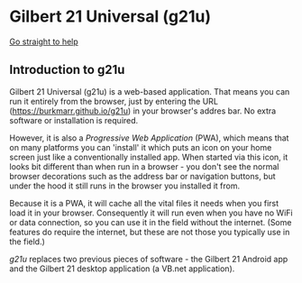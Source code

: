 # Gilbert 21 Universal (g21u)

[Go straight to help](https://burkmarr.github.io/g21u/docs/index.md)

## Introduction to g21u

Gilbert 21 Universal (g21u) is a web-based application.
That means you can run it entirely from the browser, just by
entering the URL (https://burkmarr.github.io/g21u) in
your browser's addres bar. No extra software or installation
is required. 

However, it is also a 
*Progressive Web Application* (PWA), which means that on many platforms you can 'install' it which puts an
icon on your home screen just like a conventionally 
installed app.
When started via this icon, it looks bit different than when
run in a browser - you don't see the normal browser
decorations such as the address bar or navigation buttons,
but under the hood it still runs in the browser you installed
it from.

Because it is a PWA, 
it will cache all the vital files it needs when you first load it in your browser. Consequently it will run even 
when you have no WiFi or data connection, so you can use it in the field without the internet. 
(Some features do require the internet, but these
are not those you typically use in the field.)

*g21u* replaces two previous pieces of software - the
Gilbert 21 Android app and the Gilbert 21
desktop application (a VB.net application). 
